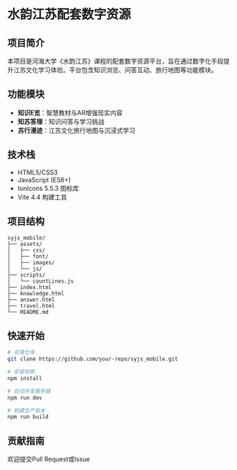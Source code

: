 
# 水韵江苏配套数字资源

## 项目简介
本项目是河海大学《水韵江苏》课程的配套数字资源平台，旨在通过数字化手段提升江苏文化学习体验。平台包含知识浏览、问答互动、旅行地图等功能模块。

## 功能模块
- **知识E览**：智慧教材与AR增强现实内容
- **知苏答理**：知识问答与学习挑战
- **苏行漫迹**：江苏文化旅行地图与沉浸式学习

## 技术栈
- HTML5/CSS3
- JavaScript (ES6+)
- IonIcons 5.5.3 图标库
- Vite 4.4 构建工具

## 项目结构
```
syjs_mobile/
├── assets/
│   ├── css/
│   ├── font/
│   ├── images/
│   └── js/
├── scripts/
│   └── countLines.js
├── index.html
├── knowledge.html
├── answer.html
├── travel.html
└── README.md
```

## 快速开始
```bash
# 克隆仓库
git clone https://github.com/your-repo/syjs_mobile.git

# 安装依赖
npm install

# 启动开发服务器
npm run dev

# 构建生产版本
npm run build
```

## 贡献指南
欢迎提交Pull Request或Issue
